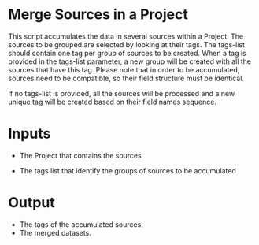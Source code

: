 # Merge Sources in a Project

This script accumulates the data in several sources within a Project. The
sources to be grouped are selected by looking at their tags. The tags-list
should contain one tag per group of sources to be created. When a tag is
provided in the tags-list parameter, a new group will be created with all
the sources that have this tag. Please note that in order to be accumulated,
sources need to be compatible, so their field structure must be identical.

If no tags-list is provided, all the sources will be processed and a new
unique tag will be created based on their field names sequence.

# Inputs

- The Project that contains the sources

- The tags list that identify the groups of sources to be accumulated

# Output

- The tags of the accumulated sources.
- The merged datasets.
